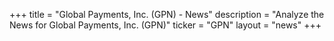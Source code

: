 +++
title = "Global Payments, Inc. (GPN) - News"
description = "Analyze the News for Global Payments, Inc. (GPN)"
ticker = "GPN"
layout = "news"
+++

